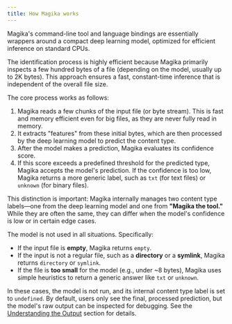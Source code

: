 ```yaml
---
title: How Magika works
---
```


Magika's command-line tool and language bindings are essentially wrappers around a compact deep learning model, optimized for efficient inference on standard CPUs.

The identification process is highly efficient because Magika primarily inspects a few hundred bytes of a file (depending on the model, usually up to 2K bytes). This approach ensures a fast, constant-time inference that is independent of the overall file size.

The core process works as follows:

1. Magika reads a few chunks of the input file (or byte stream). This is fast and memory efficient even for big files, as they are never fully read in memory.
2. It extracts "features" from these initial bytes, which are then processed by the deep learning model to predict the content type.
3. After the model makes a prediction, Magika evaluates its confidence score.
4. If this score exceeds a predefined threshold for the predicted type, Magika accepts the model's prediction. If the confidence is too low, Magika returns a more generic label, such as `txt` (for text files) or `unknown` (for binary files).

This distinction is important: Magika internally manages two content type labels—one from the deep learning model and one from **"Magika the tool."** While they are often the same, they can differ when the model's confidence is low or in certain edge cases.

The model is not used in all situations. Specifically:
- If the input file is **empty**, Magika returns `empty`.
- If the input is not a regular file, such as a **directory** or a **symlink**, Magika returns `directory` or `symlink`.
- If the file is **too small** for the model (e.g., under ~8 bytes), Magika uses simple heuristics to return a generic answer like `txt` or `unknown`.

In these cases, the model is not run, and its internal content type label is set to `undefined`. By default, users only see the final, processed prediction, but the model's raw output can be inspected for debugging. See the [Understanding the Output](/core-concepts/understanding-the-output) section for details.